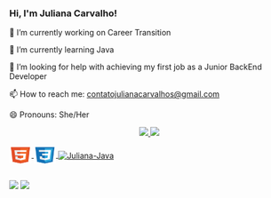 ### Hi, I'm Juliana Carvalho!
🔭 I’m currently working on Career Transition

🌱 I’m currently learning Java 

🤔 I’m looking for help with achieving my first job as a Junior BackEnd Developer

📫 How to reach me: contatojulianacarvalhos@gmail.com

😄 Pronouns: She/Her 

<div align="center">
  <a href="https://github.com/julianacarvalhos">
  <img width="42%"src="https://github-readme-stats.vercel.app/api?username=julianacarvalhos&show_icons=true&theme=radical&include_all_commits=true&count_private=true"/>
  <img width="50%"src="https://github-readme-stats.vercel.app/api/top-langs/?username=julianacarvalhos&layout=compact&langs_count=7&theme=radical"/>
</div>
  <div style="display: inline_block"><br>
  <img align="center" alt="Juliana-HTML" height="30" width="40" src="https://raw.githubusercontent.com/devicons/devicon/master/icons/html5/html5-original.svg">
  <img align="center" alt="Juliana-CSS" height="30" width="40" src="https://raw.githubusercontent.com/devicons/devicon/master/icons/css3/css3-original.svg">
  <img align="center" alt="Juliana-Java" height="30" width="40" src="https://cdn.jsdelivr.net/gh/devicons/devicon/icons/java/java-original-wordmark.svg">
</div>
  
  ##
  
  <div> 
    <a href = "mailto:contatojulianacarvalhos@gmail.com"><img src="https://img.shields.io/badge/-Gmail-%23333?style=for-the-badge&logo=gmail&logoColor=white" target="_blank"></a>
  <a href="https://www.linkedin.com/in/julianacarvalho11/)" target="_blank"><img src="https://img.shields.io/badge/-LinkedIn-%230077B5?style=for-the-badge&logo=linkedin&logoColor=white" target="_blank"></a> 
 
  
</div>
